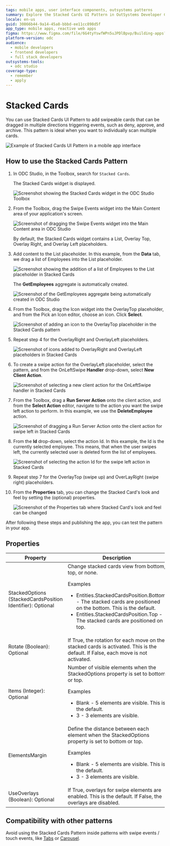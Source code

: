 ```yaml
---
tags: mobile apps, user interface components, outsystems patterns
summary: Explore the Stacked Cards UI Pattern in OutSystems Developer Cloud (ODC) for creating swipeable, multi-directional event-triggering cards.
locale: en-us
guid: 30866b44-9a14-45a8-bbbd-ee11cc898d5f
app_type: mobile apps, reactive web apps
figma: https://www.figma.com/file/6G4tyYswfWPn5uJPDlBpvp/Building-apps?type=design&node-id=3203%3A17757&t=ZwHw8hXeFhwYsO5V-1
platform-version: odc
audience:
  - mobile developers
  - frontend developers
  - full stack developers
outsystems-tools:
  - odc studio
coverage-type:
  - remember
  - apply
---
```


# Stacked Cards

You can use Stacked Cards UI Pattern to add swipeable cards that can be dragged in multiple directions triggering events, such as deny, approve, and archive. This pattern is ideal when you want to individually scan multiple cards.

   ![Example of Stacked Cards UI Pattern in a mobile app interface](images/stackedcards-1.png "Stacked Cards UI Pattern")

## How to use the Stacked Cards Pattern

1. In ODC Studio, in the Toolbox, search for  `Stacked Cards`.

    The Stacked Cards widget is displayed.

    ![Screenshot showing the Stacked Cards widget in the ODC Studio Toolbox](images/stackedcards-2-ss.png "Stacked Cards Widget in ODC Studio Toolbox")

1. From the Toolbox, drag the Swipe Events widget into the Main Content area of your application's screen.

    ![Screenshot of dragging the Swipe Events widget into the Main Content area in ODC Studio](images/stackedcards-3-ss.png "Adding Swipe Events Widget")

    By default, the Stacked Cards widget contains a List, Overlay Top, Overlay Right, and Overlay Left placeholders.

1. Add content to the List placeholder. In this example, from the **Data** tab, we drag a list of Employees into the List placeholder.

    ![Screenshot showing the addition of a list of Employees to the List placeholder in Stacked Cards](images/stackedcards-4-ss.png "Adding Content to List Placeholder")

    The **GetEmployees** aggregate is automatically created.

    ![Screenshot of the GetEmployees aggregate being automatically created in ODC Studio](images/stackedcards-5-ss.png "Automatic Creation of GetEmployees Aggregate")

1. From the Toolbox, drag the Icon widget into the OverlayTop placeholder, and from the Pick an Icon editor, choose an icon. Click **Select**.

    ![Screenshot of adding an icon to the OverlayTop placeholder in the Stacked Cards pattern](images/stackedcards-6-ss.png "Adding Icon to OverlayTop Placeholder")

1. Repeat step 4 for the OverlayRight and OverlayLeft placeholders.

    ![Screenshot of icons added to OverlayRight and OverlayLeft placeholders in Stacked Cards](images/stackedcards-7-ss.png "Icons for OverlayRight and OverlayLeft Placeholders")

1. To create a swipe action for the OverlayLeft placeholder, select the pattern, and from the OnLeftSwipe **Handler** drop-down, select **New Client Action**.

    ![Screenshot of selecting a new client action for the OnLeftSwipe handler in Stacked Cards](images/stackedcards-8-ss.png "Creating Swipe Action for OverlayLeft")

1. From the Toolbox, drag a **Run Server Action** onto the client action, and from the **Select Action** editor, navigate to the action you want the swipe left action to perform. In this example, we use the **DeleteEmployee** action.

    ![Screenshot of dragging a Run Server Action onto the client action for swipe left in Stacked Cards](images/stackedcards-9-ss.png "Configuring Swipe Left Action")

1. From the **Id** drop-down, select the action Id. In this example, the Id is the currently selected employee. This means, that when the user swipes left, the currently selected user is deleted form the list of employees.

   ![Screenshot of selecting the action Id for the swipe left action in Stacked Cards](images/stackedcards-10-ss.png "Selecting Action ID for Swipe Left")

1. Repeat step 7 for the OverlayTop (swipe up) and OverLayRight (swipe right) placeholders.

1. From the **Properties** tab, you can change the Stacked Card's look and feel by setting the (optional) properties.

   ![Screenshot of the Properties tab where Stacked Card's look and feel can be changed](images/stackedcards-11-ss.png "Stacked Cards Pattern Properties Settings")

After following these steps and publishing the app, you can test the pattern in your app.

## Properties

| Property                                                   | Description                                                                                                                                                                                                                                                                                |
|------------------------------------------------------------|--------------------------------------------------------------------------------------------------------------------------------------------------------------------------------------------------------------------------------------------------------------------------------------------|
| StackedOptions (StackedCardsPosition Identifier): Optional | Change stacked cards view from bottom, top, or none.  <p>Examples <ul><li>Entities.StackedCardsPosition.Bottom - The stacked cards are positioned on the bottom. This is the default. </li><li>Entities.StackedCardsPosition.Top - The stacked cards are positioned on top. </li></ul></p> |
| Rotate (Boolean): Optional                                 | If True, the rotation for each move on the stacked cards is activated. This is the default. If False, each move is not activated.                                                                                                                                                          |
| Items (Integer): Optional                                  | Number of visible elements when the StackedOptions property is set to bottom or top. <p>Examples <ul><li>Blank - 5 elements are visible. This is the default. </li><li>3 - 3 elements are visible. </li></ul></p>                                                                          |
| ElementsMargin                                             | Define the distance between each element when the StackedOptions property is set to bottom or top. <p>Examples <ul><li>Blank - 5 elements are visible. This is the default. </li><li>3 - 3 elements are visible. </li></ul></p>                                                            |
| UseOverlays (Boolean): Optional                            | If True, overlays for swipe elements are enabled. This is the default. If False, the overlays are disabled.                                                                                                                                                                                |
  
## Compatibility with other patterns

Avoid using the Stacked Cards Pattern inside patterns with swipe events / touch events, like [Tabs](../navigation/tabs.md) or [Carousel](carousel.md).


